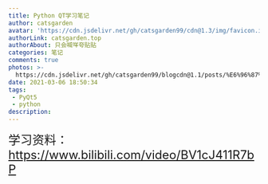 ```yaml
---
title: Python QT学习笔记
author: catsgarden
avatar: 'https://cdn.jsdelivr.net/gh/catsgarden99/cdn@1.3/img/favicon.ico'
authorLink: catsgarden.top
authorAbout: 只会喊咩夸贴贴
categories: 笔记
comments: true
photos: >-
  https://cdn.jsdelivr.net/gh/catsgarden99/blogcdn@1.1/posts/%E6%96%87%E7%AB%A0%E9%BB%98%E8%AE%A4.jpg
date: 2021-03-06 18:50:34
tags:
 - PyQt5
 - python
description:
---
```


<font size= 5>学习资料：https://www.bilibili.com/video/BV1cJ411R7bP</font>

# 
